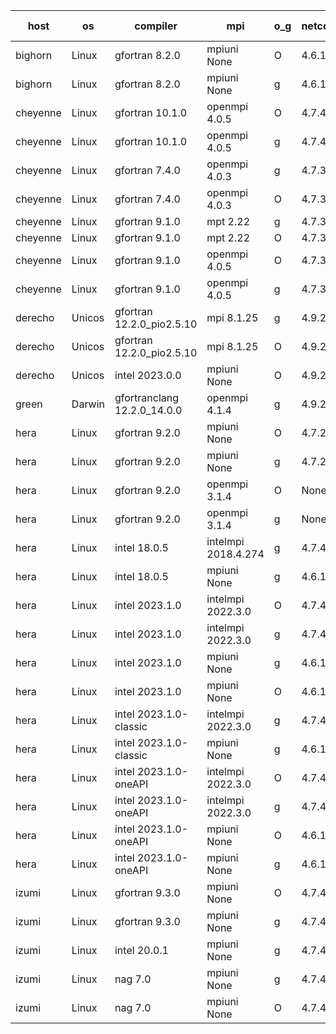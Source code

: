 

| host     | os       | compiler                              | mpi                      | o_g        | netcdf        | build       | u_pass          | u_fail          | s_pass            | s_fail            | e_pass             | e_fail             | nuopc_pass       | nuopc_fail       | artifacts link          |
|----------|----------|---------------------------------------|--------------------------|------------|---------------|-------------|-----------------|-----------------|-------------------|-------------------|--------------------|--------------------|------------------|------------------|-------------------------|
| bighorn | Linux | gfortran 8.2.0 | mpiuni None  | O | 4.6.1  | PASS | 12423 | 0 | 8 | 0 | 44 | 0 | None | None | <a href="https://github.com/esmf-org/esmf-test-artifacts/tree/c5f820a3f8596605ad95b0295b9d81b584437512/develop/gfortran/8.2.0/O/mpiuni/None" target="_blank">c5f820a</a> | 
| bighorn | Linux | gfortran 8.2.0 | mpiuni None  | g | 4.6.1  | PASS | None | None | None | None | None | None | None | None | <a href="https://github.com/esmf-org/esmf-test-artifacts/tree/71a6f1d9f6fde2b6cef9ea0c4bd793ca219b163f/develop/gfortran/8.2.0/g/mpiuni/None" target="_blank">71a6f1d</a> | 
| cheyenne | Linux | gfortran 10.1.0 | openmpi 4.0.5  | O | 4.7.4  | PASS | None | None | None | None | None | None | None | None | <a href="https://github.com/esmf-org/esmf-test-artifacts/tree/6dcf638b82a211836bc79c305fd637de9b754994/develop/gfortran/10.1.0/O/openmpi/4.0.5" target="_blank">6dcf638</a> | 
| cheyenne | Linux | gfortran 10.1.0 | openmpi 4.0.5  | g | 4.7.4  | PASS | None | None | None | None | None | None | None | None | <a href="https://github.com/esmf-org/esmf-test-artifacts/tree/d9a322a21ca251583deed2e0b08ee1974b366b91/develop/gfortran/10.1.0/g/openmpi/4.0.5" target="_blank">d9a322a</a> | 
| cheyenne | Linux | gfortran 7.4.0 | openmpi 4.0.3  | g | 4.7.3  | PASS | None | None | None | None | None | None | None | None | <a href="https://github.com/esmf-org/esmf-test-artifacts/tree/b8b1aea51d712d0d01113113a5ff1d84ba2ccba2/develop/gfortran/7.4.0/g/openmpi/4.0.3" target="_blank">b8b1aea</a> | 
| cheyenne | Linux | gfortran 7.4.0 | openmpi 4.0.3  | O | 4.7.3  | PASS | None | None | None | None | None | None | None | None | <a href="https://github.com/esmf-org/esmf-test-artifacts/tree/42469c3bdc6fdad8e9b60d45390225e9037965b5/develop/gfortran/7.4.0/O/openmpi/4.0.3" target="_blank">42469c3</a> | 
| cheyenne | Linux | gfortran 9.1.0 | mpt 2.22  | g | 4.7.3  | PASS | None | None | None | None | None | None | None | None | <a href="https://github.com/esmf-org/esmf-test-artifacts/tree/346db9459ac3d3de0298c3c0d6209b564dad9093/develop/gfortran/9.1.0/g/mpt/2.22" target="_blank">346db94</a> | 
| cheyenne | Linux | gfortran 9.1.0 | mpt 2.22  | O | 4.7.3  | PASS | None | None | None | None | None | None | None | None | <a href="https://github.com/esmf-org/esmf-test-artifacts/tree/912989e11e9fc296acc84aa4745b3b00d057d833/develop/gfortran/9.1.0/O/mpt/2.22" target="_blank">912989e</a> | 
| cheyenne | Linux | gfortran 9.1.0 | openmpi 4.0.5  | O | 4.7.3  | PASS | None | None | None | None | None | None | None | None | <a href="https://github.com/esmf-org/esmf-test-artifacts/tree/a153eb423645563510697bf1155d9dbeca158f52/develop/gfortran/9.1.0/O/openmpi/4.0.5" target="_blank">a153eb4</a> | 
| cheyenne | Linux | gfortran 9.1.0 | openmpi 4.0.5  | g | 4.7.3  | PASS | None | None | None | None | None | None | None | None | <a href="https://github.com/esmf-org/esmf-test-artifacts/tree/a9697724769952043b2a2b176df092036b3a1066/develop/gfortran/9.1.0/g/openmpi/4.0.5" target="_blank">a969772</a> | 
| derecho | Unicos | gfortran 12.2.0_pio2.5.10 | mpi 8.1.25  | g | 4.9.2  | PASS | None | None | None | None | None | None | None | None | <a href="https://github.com/esmf-org/esmf-test-artifacts/tree/32ae3248dfc32947243acfc02592877de5ae8487/develop/gfortran/12.2.0_pio2.5.10/g/mpi/8.1.25" target="_blank">32ae324</a> | 
| derecho | Unicos | gfortran 12.2.0_pio2.5.10 | mpi 8.1.25  | O | 4.9.2  | PASS | None | None | None | None | None | None | None | None | <a href="https://github.com/esmf-org/esmf-test-artifacts/tree/cc9ee3256f9fba4846797783b9beaea9727b9d42/develop/gfortran/12.2.0_pio2.5.10/O/mpi/8.1.25" target="_blank">cc9ee32</a> | 
| derecho | Unicos | intel 2023.0.0 | mpiuni None  | O | 4.9.2  | PASS | None | None | None | None | None | None | None | None | <a href="https://github.com/esmf-org/esmf-test-artifacts/tree/30f484ee249260a3d201c38c243180a093885028/develop/intel/2023.0.0/O/mpiuni/None" target="_blank">30f484e</a> | 
| green | Darwin | gfortranclang 12.2.0_14.0.0 | openmpi 4.1.4  | g | 4.9.2  | PASS | None | None | None | None | None | None | None | None | <a href="https://github.com/esmf-org/esmf-test-artifacts/tree/ec5a52724a47961490eddc91a4596c911a737f6c/develop/gfortranclang/12.2.0_14.0.0/g/openmpi/4.1.4" target="_blank">ec5a527</a> | 
| hera | Linux | gfortran 9.2.0 | mpiuni None  | O | 4.7.2  | PASS | None | None | None | None | None | None | None | None | <a href="https://github.com/esmf-org/esmf-test-artifacts/tree/afcc031e4d68131713bd38466b4f7559d85256fe/develop/gfortran/9.2.0/O/mpiuni/None" target="_blank">afcc031</a> | 
| hera | Linux | gfortran 9.2.0 | mpiuni None  | g | 4.7.2  | PASS | None | None | None | None | None | None | None | None | <a href="https://github.com/esmf-org/esmf-test-artifacts/tree/a76f4b0475dee400157328d435bbe3727500ccd7/develop/gfortran/9.2.0/g/mpiuni/None" target="_blank">a76f4b0</a> | 
| hera | Linux | gfortran 9.2.0 | openmpi 3.1.4  | O | None  | PASS | None | None | None | None | None | None | None | None | <a href="https://github.com/esmf-org/esmf-test-artifacts/tree/483962f7084e3cc313960718657b6514b61ad2dd/develop/gfortran/9.2.0/O/openmpi/3.1.4" target="_blank">483962f</a> | 
| hera | Linux | gfortran 9.2.0 | openmpi 3.1.4  | g | None  | PASS | None | None | None | None | None | None | None | None | <a href="https://github.com/esmf-org/esmf-test-artifacts/tree/fd5a15ac4448adb6f717c7a123e8a784a7290adf/develop/gfortran/9.2.0/g/openmpi/3.1.4" target="_blank">fd5a15a</a> | 
| hera | Linux | intel 18.0.5 | intelmpi 2018.4.274  | g | 4.7.4  | PASS | None | None | None | None | None | None | None | None | <a href="https://github.com/esmf-org/esmf-test-artifacts/tree/011e05df1fc271c98845ba1663eb2d1d4bb69759/develop/intel/18.0.5/g/intelmpi/2018.4.274" target="_blank">011e05d</a> | 
| hera | Linux | intel 18.0.5 | mpiuni None  | g | 4.6.1  | PASS | None | None | None | None | None | None | None | None | <a href="https://github.com/esmf-org/esmf-test-artifacts/tree/274d6790ff326fc19d89bcecb62d64951942735c/develop/intel/18.0.5/g/mpiuni/None" target="_blank">274d679</a> | 
| hera | Linux | intel 2023.1.0 | intelmpi 2022.3.0  | O | 4.7.4  | PASS | None | None | None | None | None | None | None | None | <a href="https://github.com/esmf-org/esmf-test-artifacts/tree/a61e3282ccd127ebed2dac9025fb0dea96c214c3/develop/intel/2023.1.0/O/intelmpi/2022.3.0" target="_blank">a61e328</a> | 
| hera | Linux | intel 2023.1.0 | intelmpi 2022.3.0  | g | 4.7.4  | PASS | None | None | None | None | None | None | None | None | <a href="https://github.com/esmf-org/esmf-test-artifacts/tree/e99d87b64578d138a7fd569f7a3be111c115162a/develop/intel/2023.1.0/g/intelmpi/2022.3.0" target="_blank">e99d87b</a> | 
| hera | Linux | intel 2023.1.0 | mpiuni None  | g | 4.6.1  | PASS | None | None | None | None | None | None | None | None | <a href="https://github.com/esmf-org/esmf-test-artifacts/tree/5bbc7b00582555c5e5c07301460b1988b9f3cdbd/develop/intel/2023.1.0/g/mpiuni/None" target="_blank">5bbc7b0</a> | 
| hera | Linux | intel 2023.1.0 | mpiuni None  | O | 4.6.1  | PASS | None | None | None | None | None | None | None | None | <a href="https://github.com/esmf-org/esmf-test-artifacts/tree/3de44fe1b3f074903b18e0dfcb09671c30a223c3/develop/intel/2023.1.0/O/mpiuni/None" target="_blank">3de44fe</a> | 
| hera | Linux | intel 2023.1.0-classic | intelmpi 2022.3.0  | g | 4.7.4  | PASS | None | None | None | None | None | None | None | None | <a href="https://github.com/esmf-org/esmf-test-artifacts/tree/da7d1059e8ad02266e5231a8bccd4bb1138d54d1/develop/intel/2023.1.0-classic/g/intelmpi/2022.3.0" target="_blank">da7d105</a> | 
| hera | Linux | intel 2023.1.0-classic | mpiuni None  | g | 4.6.1  | PASS | None | None | None | None | None | None | None | None | <a href="https://github.com/esmf-org/esmf-test-artifacts/tree/0fafe61a0b5f0d21dfe70a9c70cfbe7de90f4d51/develop/intel/2023.1.0-classic/g/mpiuni/None" target="_blank">0fafe61</a> | 
| hera | Linux | intel 2023.1.0-oneAPI | intelmpi 2022.3.0  | O | 4.7.4  | FAIL | None | None | None | None | None | None | None | None | <a href="https://github.com/esmf-org/esmf-test-artifacts/tree/b0a9eae32eba029dcac32130ccac1e8964b81eba/develop/intel/2023.1.0-oneAPI/O/intelmpi/2022.3.0" target="_blank">b0a9eae</a> | 
| hera | Linux | intel 2023.1.0-oneAPI | intelmpi 2022.3.0  | g | 4.7.4  | PASS | None | None | None | None | None | None | None | None | <a href="https://github.com/esmf-org/esmf-test-artifacts/tree/257aafb1f8f82286676ef9ca88bc113227bcb4f2/develop/intel/2023.1.0-oneAPI/g/intelmpi/2022.3.0" target="_blank">257aafb</a> | 
| hera | Linux | intel 2023.1.0-oneAPI | mpiuni None  | O | 4.6.1  | FAIL | None | None | None | None | None | None | None | None | <a href="https://github.com/esmf-org/esmf-test-artifacts/tree/9dce0bc88ae9a8da8d4fa2b0df1bd1811417fb79/develop/intel/2023.1.0-oneAPI/O/mpiuni/None" target="_blank">9dce0bc</a> | 
| hera | Linux | intel 2023.1.0-oneAPI | mpiuni None  | g | 4.6.1  | PASS | None | None | None | None | None | None | None | None | <a href="https://github.com/esmf-org/esmf-test-artifacts/tree/b85bbdd0482e174d4228600e172146966de18c6e/develop/intel/2023.1.0-oneAPI/g/mpiuni/None" target="_blank">b85bbdd</a> | 
| izumi | Linux | gfortran 9.3.0 | mpiuni None  | O | 4.7.4  | PASS | None | None | None | None | None | None | None | None | <a href="https://github.com/esmf-org/esmf-test-artifacts/tree/28adbb3e635be8faf67ac95f6620eaacfcdb1632/develop/gfortran/9.3.0/O/mpiuni/None" target="_blank">28adbb3</a> | 
| izumi | Linux | gfortran 9.3.0 | mpiuni None  | g | 4.7.4  | PASS | None | None | None | None | None | None | None | None | <a href="https://github.com/esmf-org/esmf-test-artifacts/tree/bad6dc64a73671788f82563451995dfe12d58f51/develop/gfortran/9.3.0/g/mpiuni/None" target="_blank">bad6dc6</a> | 
| izumi | Linux | intel 20.0.1 | mpiuni None  | g | 4.7.4  | PASS | None | None | None | None | None | None | None | None | <a href="https://github.com/esmf-org/esmf-test-artifacts/tree/9864f020c33e29b1d7c49424b51a470650356862/develop/intel/20.0.1/g/mpiuni/None" target="_blank">9864f02</a> | 
| izumi | Linux | nag 7.0 | mpiuni None  | g | 4.7.4  | PASS | None | None | None | None | None | None | None | None | <a href="https://github.com/esmf-org/esmf-test-artifacts/tree/63f55d04a9399cb35ec22537421d7593f1c33a9c/develop/nag/7.0/g/mpiuni/None" target="_blank">63f55d0</a> | 
| izumi | Linux | nag 7.0 | mpiuni None  | O | 4.7.4  | PASS | None | None | None | None | None | None | None | None | <a href="https://github.com/esmf-org/esmf-test-artifacts/tree/05cb018039b883ef9e79e03668c2a239ac96232b/develop/nag/7.0/O/mpiuni/None" target="_blank">05cb018</a> | 
